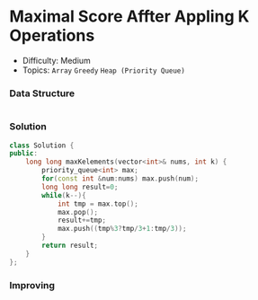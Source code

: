 # Maximal Score Affter Appling K Operations
- Difficulty: Medium
- Topics: `Array` `Greedy` `Heap (Priority Queue)`

### Data Structure
``` cpp
```

### Solution
``` cpp
class Solution {
public:
    long long maxKelements(vector<int>& nums, int k) {
        priority_queue<int> max;
        for(const int &num:nums) max.push(num);
        long long result=0;
        while(k--){
            int tmp = max.top();
            max.pop();
            result+=tmp;
            max.push((tmp%3?tmp/3+1:tmp/3));
        }
        return result;
    }
};
```

### Improving
``` cpp
```